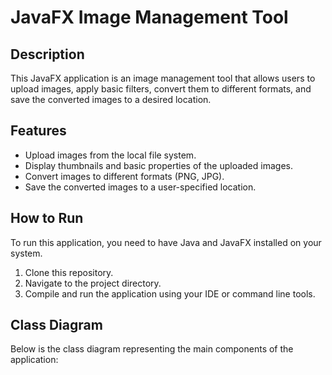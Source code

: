 # JavaFX Image Management Tool

## Description
This JavaFX application is an image management tool that allows users to upload images, apply basic filters, convert them to different formats, and save the converted images to a desired location.

## Features
- Upload images from the local file system.
- Display thumbnails and basic properties of the uploaded images.
- Convert images to different formats (PNG, JPG).
- Save the converted images to a user-specified location.

## How to Run
To run this application, you need to have Java and JavaFX installed on your system.
1. Clone this repository.
2. Navigate to the project directory.
3. Compile and run the application using your IDE or command line tools.

## Class Diagram
Below is the class diagram representing the main components of the application:

